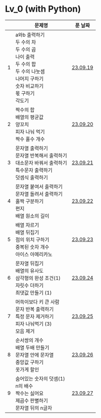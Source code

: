# Lv_0 (with Python)

|     | 문제명                                                                                                                                          |         푼 날짜         |
| :-: | ----------------------------------------------------------------------------------------------------------------------------------------------- | :---------------------: |
|  1  | a와b 출력하기<br>두 수의 차<br>두 수의 곱<br>나이 출력<br>두 수의 합<br>두 수의 나눗셈<br>나머지 구하기<br>숫자 비교하기<br>몫 구하기<br>각도기 | [23.09.19](./230919.py) |
|  2  | 짝수의 합<br>배열의 평균값<br>양꼬치<br>피자 나눠 먹기<br>짝수 홀수 개수                                                                        | [23.09.20](./230920.py) |
|  3  | 문자열 출력하기<br>문자열 반복해서 출력하기<br>대소문자 바꿔서 출력하기<br>특수문자 출력하기<br>덧셈식 출력하기                                 | [23.09.21](./230921.py) |
|  4  | 문자열 붙여서 출력하기<br>문자열 돌려서 출력하기<br>홀짝 구분하기<br>편지<br>배열 원소의 길이                                                   | [23.09.22](./230922.py) |
|  5  | 배열 자르기<br>배열 뒤집기<br>점의 위치 구하기<br>중복된 숫자 개수<br>아이스 아메리카노                                                         | [23.09.23](./230923.py) |
|  6  | 문자열 뒤집기<br>배열의 유사도<br>삼각형의 완성 조건(1)<br>자릿수 더하기<br>최댓값 만들기 (1)                                                   | [23.09.24](./230924.py) |
|  7  | 머쓱이보다 키 큰 사람<br>문자 반복 출력하기<br>특정 문자 제거하기<br>피자 나눠먹기 (3)<br>모음 제거                                             | [23.09.25](./230925.py) |
|  8  | 순서쌍의 개수<br>배열 두배 만들기<br>문자열 안에 문자열<br>중앙값 구하기<br>옷가게 할인                                                         | [23.09.26](./230926.py) |
|  9  | 숨어있는 숫자의 덧셈(1)<br>n의 배수<br>짝수는 싫어요<br>제곱수 판별하기<br>문자열 뒤의 n글자                                                    | [23.09.27](./230927.py) |
